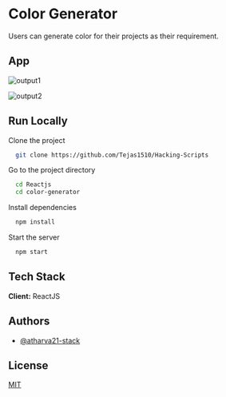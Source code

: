 # Color Generator

Users can generate color for their projects as their requirement.

## App

![output1]() 

![output2]()

## Run Locally

Clone the project

```bash
  git clone https://github.com/Tejas1510/Hacking-Scripts
```

Go to the project directory

```bash
  cd Reactjs
  cd color-generator
```

Install dependencies

```bash
  npm install
```

Start the server

```bash
  npm start
```

## Tech Stack

**Client:** ReactJS

  
## Authors

- [@atharva21-stack](https://www.github.com/atharva21-stack)

  
## License

[MIT](https://github.com/Tejas1510/Hacking-Scripts/Reactjs/color-generator/LICENSE)

  
